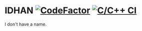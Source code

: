 # IDHAN [![CodeFactor](https://www.codefactor.io/repository/github/kjneko/idhan/badge)](https://www.codefactor.io/repository/github/kjneko/idhan) [![C/C++ CI](https://github.com/KJNeko/IDHAN/actions/workflows/build.yml/badge.svg)](https://github.com/KJNeko/IDHAN/actions/workflows/build.yml)

I don't have a name.
